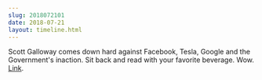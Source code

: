 ```yaml
---
slug: 2018072101
date: 2018-07-21
layout: timeline.html
---
```


Scott Galloway comes down hard against Facebook, Tesla, Google and the Government's inaction. Sit back and read with your favorite beverage. Wow. [Link](https://www.l2inc.com/daily-insights/no-mercy-no-malice/cloud-cover?utm_source=email&utm_medium=email&utm_content=nm2&utm_campaign=email). 
